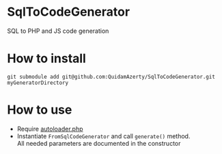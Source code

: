 # SqlToCodeGenerator
SQL to PHP and JS code generation

# How to install
`git submodule add git@github.com:QuidamAzerty/SqlToCodeGenerator.git myGeneratorDirectory`

# How to use
- Require [autoloader.php](autoloader.php)
- Instantiate `FromSqlCodeGenerator` and call `generate()` method. <br/>
All needed parameters are documented in the constructor
